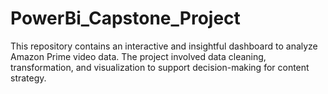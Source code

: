 # PowerBi_Capstone_Project
This repository contains an interactive and insightful dashboard to analyze Amazon Prime video data. The project involved data cleaning, transformation, and visualization to support decision-making for content strategy.
